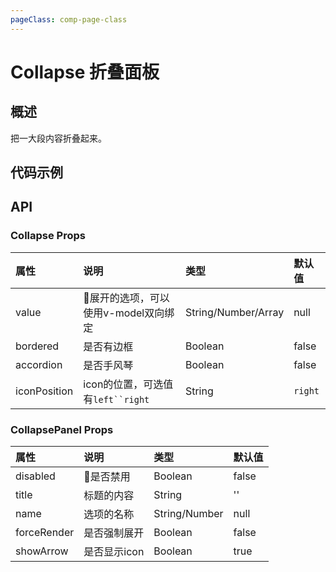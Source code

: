 ```yaml
---
pageClass: comp-page-class
---
```

# Collapse 折叠面板

## 概述
把一大段内容折叠起来。

## 代码示例

<ClientOnly>
<row>
    <cell span="12" class="pr-20">
        <componetTemplate title="基本使用" template="ui/templates/collapse/1.html">
            <template v-slot:demo>
                <collapse v-model="activeKeys" accordion icon-position="left">
                    <collapse-panel name="1">
                        <template slot="title">
                            一致性 Consistency<Icon type="md-help-circle" />
                        </template>
                        <div>与现实生活一致：与现实生活的流程、逻辑保持一致，遵循用户习惯的语言和概念；</div>
                        <div>在界面中一致：所有的元素和结构需保持一致，比如：设计样式、图标和文本、元素的位置等。</div>
                    </collapse-panel>
                    <collapse-panel name="2" title="反馈 Feedback">
                        <div>控制反馈：通过界面样式和交互动效让用户可以清晰的感知自己的操作；</div>
                        <div>页面反馈：操作后，通过页面元素的变化清晰地展现当前状态。</div>
                    </collapse-panel>
                    <collapse-panel name="3" title="效率 Efficiency">
                        <div>简化流程：设计简洁直观的操作流程；</div>
                        <div>清晰明确：语言表达清晰且表意明确，让用户快速理解进而作出决策；</div>
                        <div>帮助用户识别：界面简单直白，让用户快速识别而非回忆，减少用户记忆负担。</div>
                    </collapse-panel>
                    <collapse-panel name="4" title="可控 Controllability">
                        <div>用户决策：根据场景可给予用户操作建议或安全提示，但不能代替用户进行决策；</div>
                        <div>结果可控：用户可以自由的进行操作，包括撤销、回退和终止当前操作等。</div>
                    </collapse-panel>
                </collapse>
            </template>
            <template v-slot:description>
                <p>通过匹配Collpase的value跟CollapsePanel的name属性，如果包含，则当前选项展开</p>
            </template>
        </componetTemplate>
    </cell>
    <cell span="12" class="pl-20">
    </cell>
</Row>
</ClientOnly>

<script>
export default {
    components: {
    },
    data() {
        return {
            activeKeys: ['1', '2']
        };
    },
    methods: {
    }
};
</script>


## API

### Collapse Props

| 属性           | 说明                       | 类型     |        默认值                                          |
|:--------------|:--------------------------|:--------|:-----------------------------------------------------|
| value          | 展开的选项，可以使用v-model双向绑定  | String/Number/Array  |        null              |
| bordered        | 是否有边框 | Boolean   |                     false                        |
| accordion        | 是否手风琴 | Boolean   |                     false                        |
| iconPosition        | icon的位置，可选值有`left``right` | String   |                     `right`                        |

### CollapsePanel Props

| 属性           | 说明                       | 类型     |        默认值                                          |
|:--------------|:--------------------------|:--------|:-----------------------------------------------------|
| disabled          | 是否禁用  | Boolean  |        false              |
| title        | 标题的内容 | String   |                     ''                        |
| name        | 选项的名称 | String/Number   |                     null                        |
| forceRender        | 是否强制展开 | Boolean   |                    false                      |
| showArrow        | 是否显示icon | Boolean   |                    true                      |
